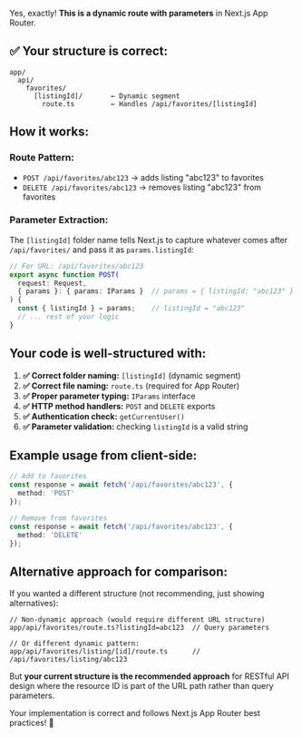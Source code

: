 Yes, exactly! **This is a dynamic route with parameters** in Next.js App Router.

## ✅ Your structure is correct:

```
app/
  api/
    favorites/
      [listingId]/       ← Dynamic segment
        route.ts         ← Handles /api/favorites/[listingId]
```

## How it works:

### **Route Pattern:**
- `POST /api/favorites/abc123` → adds listing "abc123" to favorites
- `DELETE /api/favorites/abc123` → removes listing "abc123" from favorites

### **Parameter Extraction:**
The `[listingId]` folder name tells Next.js to capture whatever comes after `/api/favorites/` and pass it as `params.listingId`:

```typescript
// For URL: /api/favorites/abc123
export async function POST(
  request: Request,
  { params }: { params: IParams }  // params = { listingId: "abc123" }
) {
  const { listingId } = params;    // listingId = "abc123"
  // ... rest of your logic
}
```

## Your code is well-structured with:

1. **✅ Correct folder naming:** `[listingId]` (dynamic segment)
2. **✅ Correct file naming:** `route.ts` (required for App Router)
3. **✅ Proper parameter typing:** `IParams` interface
4. **✅ HTTP method handlers:** `POST` and `DELETE` exports
5. **✅ Authentication check:** `getCurrentUser()`
6. **✅ Parameter validation:** checking `listingId` is a valid string

## Example usage from client-side:

```typescript
// Add to favorites
const response = await fetch('/api/favorites/abc123', {
  method: 'POST'
});

// Remove from favorites  
const response = await fetch('/api/favorites/abc123', {
  method: 'DELETE'
});
```

## Alternative approach for comparison:

If you wanted a different structure (not recommending, just showing alternatives):

```
// Non-dynamic approach (would require different URL structure)
app/api/favorites/route.ts?listingId=abc123  // Query parameters

// Or different dynamic pattern:
app/api/favorites/listing/[id]/route.ts      // /api/favorites/listing/abc123
```

But **your current structure is the recommended approach** for RESTful API design where the resource ID is part of the URL path rather than query parameters.

Your implementation is correct and follows Next.js App Router best practices! 🎉